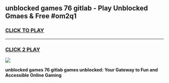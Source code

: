 
## unblocked games 76 gitlab - Play Unblocked Gmaes & Free #om2q1
<h3>
<a href="https://premium.freeplayer.one?title=unblocked_games_76_gitlab&ref=01M">CLICK TO PLAY</a></h3>
<hr>

<h3>
<a href="https://premium.freeplayer.one?title=unblocked_games_76_gitlab&ref=01M">CLICK 2 PLAY</a>
  
</h3>

<a href="https://premium.freeplayer.one?title=unblocked_games_76_gitlab&ref=01M"><img src="https://clearcache.store/games.png"></a>


**unblocked games 76 gitlab games unblocked: Your Gateway to Fun and Accessible Online Gaming**
